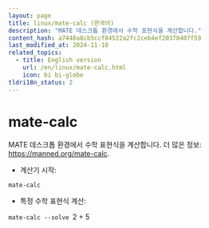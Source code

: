 ```yaml
---
layout: page
title: linux/mate-calc (한국어)
description: "MATE 데스크톱 환경에서 수학 표현식을 계산합니다."
content_hash: a7448a8cb5ccf84522a2fc2ceb4ef20378407f59
last_modified_at: 2024-11-10
related_topics:
  - title: English version
    url: /en/linux/mate-calc.html
    icon: bi bi-globe
tldri18n_status: 2
---
```

# mate-calc

MATE 데스크톱 환경에서 수학 표현식을 계산합니다.
더 많은 정보: <https://manned.org/mate-calc>.

- 계산기 시작:

`mate-calc`

- 특정 수학 표현식 계산:

`mate-calc --solve `<span class="tldr-var badge badge-pill bg-dark-lm bg-white-dm text-white-lm text-dark-dm font-weight-bold">2 + 5</span>
